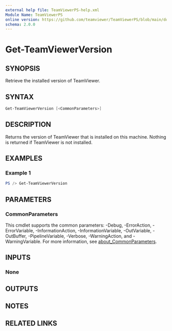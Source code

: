 ```yaml
---
external help file: TeamViewerPS-help.xml
Module Name: TeamViewerPS
online version: https://github.com/teamviewer/TeamViewerPS/blob/main/docs/Cmdlets_help/Get-TeamViewerVersion.md
schema: 2.0.0
---
```


# Get-TeamViewerVersion

## SYNOPSIS

Retrieve the installed version of TeamViewer.

## SYNTAX

```powershell
Get-TeamViewerVersion [<CommonParameters>]
```

## DESCRIPTION

Returns the version of TeamViewer that is installed on this machine.
Nothing is returned if TeamViewer is not installed.

## EXAMPLES

### Example 1

```powershell
PS /> Get-TeamViewerVersion
```

## PARAMETERS

### CommonParameters

This cmdlet supports the common parameters: -Debug, -ErrorAction, -ErrorVariable, -InformationAction, -InformationVariable, -OutVariable, -OutBuffer, -PipelineVariable, -Verbose, -WarningAction, and -WarningVariable. For more information, see [about_CommonParameters](http://go.microsoft.com/fwlink/?LinkID=113216).

## INPUTS

### None

## OUTPUTS

## NOTES

## RELATED LINKS
